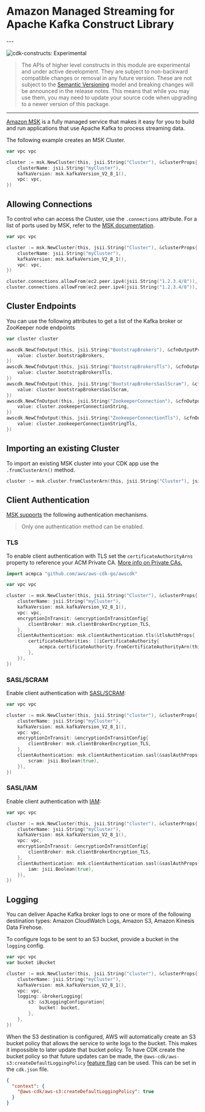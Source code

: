 # Amazon Managed Streaming for Apache Kafka Construct Library

<!--BEGIN STABILITY BANNER-->---


![cdk-constructs: Experimental](https://img.shields.io/badge/cdk--constructs-experimental-important.svg?style=for-the-badge)

> The APIs of higher level constructs in this module are experimental and under active development.
> They are subject to non-backward compatible changes or removal in any future version. These are
> not subject to the [Semantic Versioning](https://semver.org/) model and breaking changes will be
> announced in the release notes. This means that while you may use them, you may need to update
> your source code when upgrading to a newer version of this package.

---
<!--END STABILITY BANNER-->

[Amazon MSK](https://aws.amazon.com/msk/) is a fully managed service that makes it easy for you to build and run applications that use Apache Kafka to process streaming data.

The following example creates an MSK Cluster.

```go
var vpc vpc

cluster := msk.NewCluster(this, jsii.String("Cluster"), &clusterProps{
	clusterName: jsii.String("myCluster"),
	kafkaVersion: msk.kafkaVersion_V2_8_1(),
	vpc: vpc,
})
```

## Allowing Connections

To control who can access the Cluster, use the `.connections` attribute. For a list of ports used by MSK, refer to the [MSK documentation](https://docs.aws.amazon.com/msk/latest/developerguide/client-access.html#port-info).

```go
var vpc vpc

cluster := msk.NewCluster(this, jsii.String("Cluster"), &clusterProps{
	clusterName: jsii.String("myCluster"),
	kafkaVersion: msk.kafkaVersion_V2_8_1(),
	vpc: vpc,
})

cluster.connections.allowFrom(ec2.peer.ipv4(jsii.String("1.2.3.4/8")), ec2.port.tcp(jsii.Number(2181)))
cluster.connections.allowFrom(ec2.peer.ipv4(jsii.String("1.2.3.4/8")), ec2.port.tcp(jsii.Number(9094)))
```

## Cluster Endpoints

You can use the following attributes to get a list of the Kafka broker or ZooKeeper node endpoints

```go
var cluster cluster

awscdk.NewCfnOutput(this, jsii.String("BootstrapBrokers"), &cfnOutputProps{
	value: cluster.bootstrapBrokers,
})
awscdk.NewCfnOutput(this, jsii.String("BootstrapBrokersTls"), &cfnOutputProps{
	value: cluster.bootstrapBrokersTls,
})
awscdk.NewCfnOutput(this, jsii.String("BootstrapBrokersSaslScram"), &cfnOutputProps{
	value: cluster.bootstrapBrokersSaslScram,
})
awscdk.NewCfnOutput(this, jsii.String("ZookeeperConnection"), &cfnOutputProps{
	value: cluster.zookeeperConnectionString,
})
awscdk.NewCfnOutput(this, jsii.String("ZookeeperConnectionTls"), &cfnOutputProps{
	value: cluster.zookeeperConnectionStringTls,
})
```

## Importing an existing Cluster

To import an existing MSK cluster into your CDK app use the `.fromClusterArn()` method.

```go
cluster := msk.cluster.fromClusterArn(this, jsii.String("Cluster"), jsii.String("arn:aws:kafka:us-west-2:1234567890:cluster/a-cluster/11111111-1111-1111-1111-111111111111-1"))
```

## Client Authentication

[MSK supports](https://docs.aws.amazon.com/msk/latest/developerguide/kafka_apis_iam.html) the following authentication mechanisms.

> Only one authentication method can be enabled.

### TLS

To enable client authentication with TLS set the `certificateAuthorityArns` property to reference your ACM Private CA. [More info on Private CAs.](https://docs.aws.amazon.com/msk/latest/developerguide/msk-authentication.html)

```go
import acmpca "github.com/aws/aws-cdk-go/awscdk"

var vpc vpc

cluster := msk.NewCluster(this, jsii.String("Cluster"), &clusterProps{
	clusterName: jsii.String("myCluster"),
	kafkaVersion: msk.kafkaVersion_V2_8_1(),
	vpc: vpc,
	encryptionInTransit: &encryptionInTransitConfig{
		clientBroker: msk.clientBrokerEncryption_TLS,
	},
	clientAuthentication: msk.clientAuthentication.tls(&tlsAuthProps{
		certificateAuthorities: []iCertificateAuthority{
			acmpca.certificateAuthority.fromCertificateAuthorityArn(this, jsii.String("CertificateAuthority"), jsii.String("arn:aws:acm-pca:us-west-2:1234567890:certificate-authority/11111111-1111-1111-1111-111111111111")),
		},
	}),
})
```

### SASL/SCRAM

Enable client authentication with [SASL/SCRAM](https://docs.aws.amazon.com/msk/latest/developerguide/msk-password.html):

```go
var vpc vpc

cluster := msk.NewCluster(this, jsii.String("cluster"), &clusterProps{
	clusterName: jsii.String("myCluster"),
	kafkaVersion: msk.kafkaVersion_V2_8_1(),
	vpc: vpc,
	encryptionInTransit: &encryptionInTransitConfig{
		clientBroker: msk.clientBrokerEncryption_TLS,
	},
	clientAuthentication: msk.clientAuthentication.sasl(&saslAuthProps{
		scram: jsii.Boolean(true),
	}),
})
```

### SASL/IAM

Enable client authentication with [IAM](https://docs.aws.amazon.com/msk/latest/developerguide/iam-access-control.html):

```go
var vpc vpc

cluster := msk.NewCluster(this, jsii.String("cluster"), &clusterProps{
	clusterName: jsii.String("myCluster"),
	kafkaVersion: msk.kafkaVersion_V2_8_1(),
	vpc: vpc,
	encryptionInTransit: &encryptionInTransitConfig{
		clientBroker: msk.clientBrokerEncryption_TLS,
	},
	clientAuthentication: msk.clientAuthentication.sasl(&saslAuthProps{
		iam: jsii.Boolean(true),
	}),
})
```

## Logging

You can deliver Apache Kafka broker logs to one or more of the following destination types:
Amazon CloudWatch Logs, Amazon S3, Amazon Kinesis Data Firehose.

To configure logs to be sent to an S3 bucket, provide a bucket in the `logging` config.

```go
var vpc vpc
var bucket iBucket

cluster := msk.NewCluster(this, jsii.String("cluster"), &clusterProps{
	clusterName: jsii.String("myCluster"),
	kafkaVersion: msk.kafkaVersion_V2_8_1(),
	vpc: vpc,
	logging: &brokerLogging{
		s3: &s3LoggingConfiguration{
			bucket: bucket,
		},
	},
})
```

When the S3 destination is configured, AWS will automatically create an S3 bucket policy
that allows the service to write logs to the bucket. This makes it impossible to later update
that bucket policy. To have CDK create the bucket policy so that future updates can be made,
the `@aws-cdk/aws-s3:createDefaultLoggingPolicy` [feature flag](https://docs.aws.amazon.com/cdk/v2/guide/featureflags.html) can be used. This can be set
in the `cdk.json` file.

```json
{
  "context": {
    "@aws-cdk/aws-s3:createDefaultLoggingPolicy": true
  }
}
```
